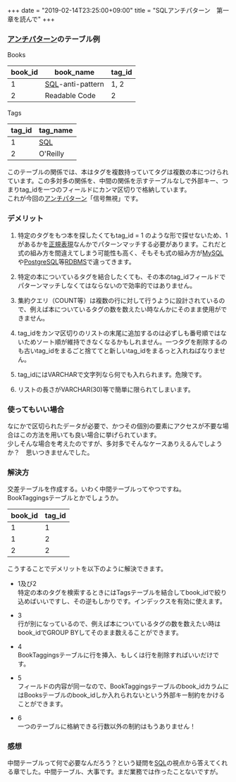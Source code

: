 +++
date = "2019-02-14T23:25:00+09:00"
title = "SQLアンチパターン　第一章を読んで"
+++

<body>
<h3>
<a class="keyword" href="http://d.hatena.ne.jp/keyword/%A5%A2%A5%F3%A5%C1%A5%D1%A5%BF%A1%BC%A5%F3">アンチパターン</a>のテーブル例</h3>

<p>Books</p>

<table>
<thead>
<tr>
<th> book_id </th>
<th> book_name        </th>
<th> tag_id </th>
</tr>
</thead>
<tbody>
<tr>
<td> 1       </td>
<td> <a class="keyword" href="http://d.hatena.ne.jp/keyword/SQL">SQL</a>-anti-pattern </td>
<td> 1, 2   </td>
</tr>
<tr>
<td> 2       </td>
<td> Readable Code    </td>
<td> 2      </td>
</tr>
</tbody>
</table>


<p>Tags</p>

<table>
<thead>
<tr>
<th> tag_id </th>
<th> tag_name </th>
</tr>
</thead>
<tbody>
<tr>
<td> 1      </td>
<td> <a class="keyword" href="http://d.hatena.ne.jp/keyword/SQL">SQL</a>      </td>
</tr>
<tr>
<td> 2      </td>
<td> O'Reilly </td>
</tr>
</tbody>
</table>


<p>このテーブルの関係では、本はタグを複数持っていてタグは複数の本につけられています。この多対多の関係を、中間の関係を示すテーブルなしで外部キー、つまりtag_idを一つのフィールドにカンマ区切りで格納しています。<br>
これが今回の<a class="keyword" href="http://d.hatena.ne.jp/keyword/%A5%A2%A5%F3%A5%C1%A5%D1%A5%BF%A1%BC%A5%F3">アンチパターン</a>「信号無視」です。</p>

<h3>デメリット</h3>

<ol>
<li><p>特定のタグをもつ本を探したくてもtag_id = 1 のような形で探せないため、1があるかを<a class="keyword" href="http://d.hatena.ne.jp/keyword/%C0%B5%B5%AC%C9%BD%B8%BD">正規表現</a>なんかでパターンマッチする必要があります。これだと式の組み方を間違えてしまう可能性も高く、そもそも式の組み方が<a class="keyword" href="http://d.hatena.ne.jp/keyword/MySQL">MySQL</a>や<a class="keyword" href="http://d.hatena.ne.jp/keyword/PostgreSQL">PostgreSQL</a>等<a class="keyword" href="http://d.hatena.ne.jp/keyword/RDBMS">RDBMS</a>で違ってきます。</p></li>
<li><p>特定の本についているタグを結合したくても、その本のtag_idフィールドでパターンマッチしなくてはならないので効率的ではありません。</p></li>
<li><p>集約クエリ（COUNT等）は複数の行に対して行うように設計されているので、例えば本についているタグの数を数えたい時なんかにそのまま使用ができません。</p></li>
<li><p>tag_idをカンマ区切りのリストの末尾に追加するのは必ずしも番号順ではないためソート順が維持できなくなるかもしれません。一つタグを削除するのも古いtag_idをまるごと捨ててと新しいtag_idをまるっと入れねばなりません。</p></li>
<li><p>tag_idにはVARCHARで文字列なら何でも入れられます。危険です。</p></li>
<li><p>リストの長さがVARCHAR(30)等で簡単に限られてしまいます。</p></li>
</ol>


<h3>使ってもいい場合</h3>

<p>なにかで区切られたデータが必要で、かつその個別の要素にアクセスが不要な場合はこの方法を用いても良い場合に挙げられています。<br>
少しそんな場合を考えたのですが、多対多でそんなケースありえるんでしようか？　思いつきませんでした。</p>

<h3>解決方</h3>

<p>交差テーブルを作成する。いわく中間テーブルってやつですね。<br>
BookTaggingsテーブルとかでしょうか。</p>

<table>
<thead>
<tr>
<th> book_id </th>
<th> tag_id </th>
</tr>
</thead>
<tbody>
<tr>
<td> 1       </td>
<td> 1      </td>
</tr>
<tr>
<td> 1       </td>
<td> 2      </td>
</tr>
<tr>
<td> 2       </td>
<td> 2      </td>
</tr>
</tbody>
</table>


<p>こうすることでデメリットを以下のように解決できます。</p>

<ul>
<li><p>1及び2<br>
特定の本のタグを検索するときにはTagsテーブルを結合してbook_idで絞り込めばいいですし、その逆もしかりです。インデックスを有効に使えます。</p></li>
<li><p>3<br>
行が別になっているので、例えば本についているタグの数を数えたい時はbook_idでGROUP BYしてそのまま数えることができます。</p></li>
<li><p>4<br>
BookTaggingsテーブルに行を挿入、もしくは行を削除すればいいだけです。</p></li>
<li><p>5<br>
フィールドの内容が同一なので、BookTaggingsテーブルのbook_idカラムにはBooksテーブルのbook_idしか入れられないという外部キー制約をかけることができます。</p></li>
<li><p>6<br>
一つのテーブルに格納できる行数以外の制約はもうありません！</p></li>
</ul>


<h3>感想</h3>

<p>中間テーブルって何で必要なんだろう？という疑問を<a class="keyword" href="http://d.hatena.ne.jp/keyword/SQL">SQL</a>の視点から答えてくれる章でした。中間テーブル、大事です。まだ業務では作ったことないですが。</p>
</body>
